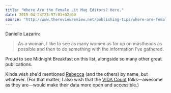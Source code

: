 ```yaml
---
title: "Where Are the Female Lit Mag Editors? Here."
date: 2015-04-24T23:57:01+02:00
source: "http://www.thereviewreview.net/publishing-tips/where-are-female-lit-mag-editors-here"
---
```


Danielle Lazarin:

> As a woman, I like to see as many women as far up on mastheads as possible and then to do something with the information I’ve gathered.

Proud to see Midnight Breakfast on this list, alongside so many other great publications.

Kinda wish she'd mentioned [Rebecca](http://rebeccarubenstein.com) (and the others) by name, but whatever. (For that matter, I also wish that the [VIDA Count](http://www.vidaweb.org) folks—awesome as they are—would make their data more open and accessible.)

